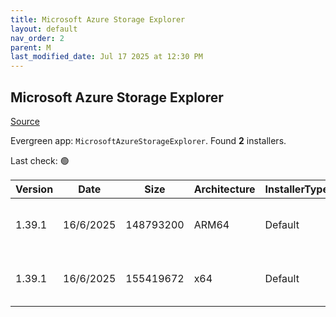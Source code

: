 ```yaml
---
title: Microsoft Azure Storage Explorer
layout: default
nav_order: 2
parent: M
last_modified_date: Jul 17 2025 at 12:30 PM
---
```


## Microsoft Azure Storage Explorer

[Source](https://azure.microsoft.com/en-au/features/storage-explorer/)

Evergreen app: `MicrosoftAzureStorageExplorer`. Found **2** installers.

Last check: 🟢

| Version | Date      | Size      | Architecture | InstallerType | Type | URI                                                                                                                                                                                                                            |
| ------- | --------- | --------- | ------------ | ------------- | ---- | ------------------------------------------------------------------------------------------------------------------------------------------------------------------------------------------------------------------------------ |
| 1.39.1  | 16/6/2025 | 148793200 | ARM64        | Default       | exe  | [https://github.com/microsoft/AzureStorageExplorer/releases/download/v1.39.1/StorageExplorer-windows-arm64.exe](https://github.com/microsoft/AzureStorageExplorer/releases/download/v1.39.1/StorageExplorer-windows-arm64.exe) |
| 1.39.1  | 16/6/2025 | 155419672 | x64          | Default       | exe  | [https://github.com/microsoft/AzureStorageExplorer/releases/download/v1.39.1/StorageExplorer-windows-x64.exe](https://github.com/microsoft/AzureStorageExplorer/releases/download/v1.39.1/StorageExplorer-windows-x64.exe)     |
